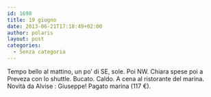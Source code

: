 ```yaml
---
id: 1698
title: 19 giugno
date: 2013-06-21T17:18:49+02:00
author: polaris
layout: post
categories:
  - Senza categoria
---
```

Tempo bello al mattino, un po&#8217; di SE, sole. Poi NW. Chiara spese poi a Preveza con lo shuttle. Bucato. Caldo. A cena al ristorante del marina. Novità da Alvise : Giuseppe! Pagato marina (117 €).